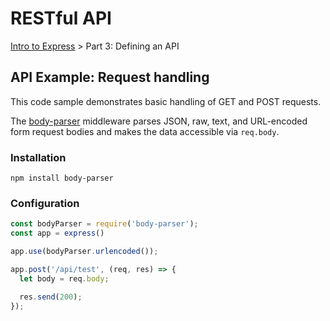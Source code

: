 # RESTful API
[Intro to Express](https://github.com/Cynicollision/express-demo) > Part 3: Defining an API

## API Example: Request handling
This code sample demonstrates basic handling of GET and POST requests.

The [body-parser](https://github.com/expressjs/body-parser) middleware parses JSON, raw, text, and URL-encoded form request bodies and makes the data accessible via `req.body`. 

### Installation
```
npm install body-parser
````

### Configuration
```javascript
const bodyParser = require('body-parser');
const app = express()

app.use(bodyParser.urlencoded());

app.post('/api/test', (req, res) => {
  let body = req.body;

  res.send(200);
});
```